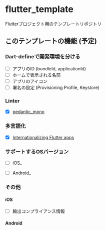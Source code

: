 # flutter_template

Flutterプロジェクト用のテンプレートリポジトリ

## このテンプレートの機能 (予定)

### Dart-defineで開発環境を分ける

- [ ] アプリのID (bundleId, applicationId)
- [ ] ホームで表示される名前
- [ ] アプリのアイコン
- [ ] 署名の設定 (Provisioning Profile, Keystore)

### Linter

- [x] [pedantic_mono](https://pub.dev/packages/pedantic_mono)  

### 多言語化

- [x] [Internationalizing Flutter apps](https://docs.flutter.dev/development/accessibility-and-localization/internationalization)

### サポートするOSバージョン  

- [ ] iOS_
- [ ] Android_


### その他

#### iOS

- [ ] 輸出コンプライアンス情報

#### Android
